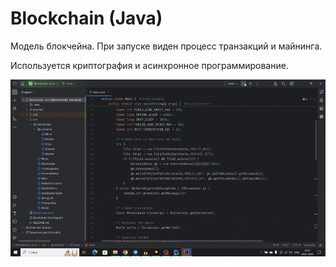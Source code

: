 # Blockchain (Java)

Модель блокчейна. При запуске виден процесс транзакций и майнинга.

Используется криптография и асинхронное программирование.

![](video.gif)